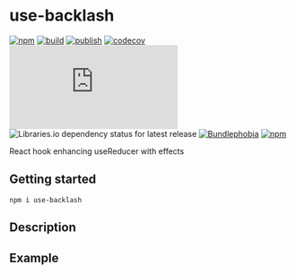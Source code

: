 # use-backlash

[![npm](https://img.shields.io/npm/v/use-backlash)](https://npm.im/use-backlash)
[![build](https://github.com/iyegoroff/use-backlash/workflows/build/badge.svg)](https://github.com/iyegoroff/use-backlash/actions/workflows/build.yml)
[![publish](https://github.com/iyegoroff/use-backlash/workflows/publish/badge.svg)](https://github.com/iyegoroff/use-backlash/actions/workflows/publish.yml)
[![codecov](https://codecov.io/gh/iyegoroff/use-backlash/branch/main/graph/badge.svg?token=YC314L3ZF7)](https://codecov.io/gh/iyegoroff/use-backlash)
[![Type Coverage](https://img.shields.io/badge/dynamic/json.svg?label=type-coverage&prefix=%E2%89%A5&suffix=%&query=$.typeCoverage.atLeast&uri=https%3A%2F%2Fraw.githubusercontent.com%2Fiyegoroff%2Fts-railway%2Fmain%2Fpackage.json)](https://github.com/plantain-00/type-coverage)
![Libraries.io dependency status for latest release](https://img.shields.io/librariesio/release/npm/use-backlash)
[![Bundlephobia](https://img.shields.io/bundlephobia/minzip/use-backlash?label=min+gzip)](https://bundlephobia.com/package/use-backlash)
[![npm](https://img.shields.io/npm/l/use-backlash.svg?t=1495378566926)](https://www.npmjs.com/package/use-backlash)

React hook enhancing useReducer with effects

## Getting started

```
npm i use-backlash
```

## Description


## Example

